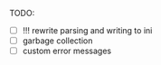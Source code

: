 TODO:

- [ ] !!! rewrite parsing and writing to ini
- [ ] garbage collection
- [ ] custom error messages
